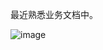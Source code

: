 最近熟悉业务文档中。

![image](https://github.com/user-attachments/assets/4a87c86a-4d45-45bd-97a5-b32d99b9af1d)
